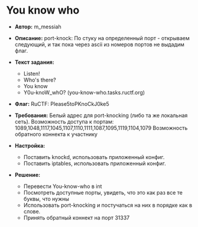 # You know who

+ __Автор:__ m_messiah
+ __Описание:__ port-knock: По стуку на определенный порт - открываем следующий, и так пока через ascii из номеров портов не выдадим флаг.
+ __Текст задания:__ 
  - Listen!
  - Who's there?
  - You know
  - Y0u-knoW_whO? (you-know-who.tasks.ructf.org)

+ __Флаг:__ RuCTF: Please5toPKnoCkJ0ke5
+ __Требования:__ Белый адрес для port-knocking (либо та же локальная сеть). Возможность доступа к портам: 1089,1048,1117,1045,1107,1110,1111,1087,1095,1119,1104,1079
Возможность обратного коннекта к участнику
+ __Настройка:__
  - Поставить knockd, использовать приложенный конфиг.
  - Поставить iptables, использовать приложенный конфиг.
+ __Решение:__
  - Перевести You-know-who в int
  - Посмотреть доступные порты, увидеть, что это как раз все те буквы, что нужны
  - Использовать port-knocking и постучаться на них в порядке как в слове.
  - Принять обратный коннект на порт 31337

